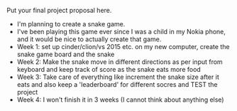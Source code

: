 Put your final project proposal here.
* I'm planning to create a snake game. 
* I've been playing this game ever since I was a child in my Nokia phone, 
and it would be nice to actually create that game.
* Week 1: set up cinder/clion/vs 2015 etc. on my new computer, 
    create the snake game board and the snake
* Week 2: Make the snake move in different directions as 
per input from keyboard and keep track of score as the snake eats more food
* Week 3: Take care of everything like increment the snake size 
after it eats and also keep a 'leaderboard' for different socres 
and TEST the project
* Week 4: I won't finish it in 3 weeks (I cannot think about anything else)
 